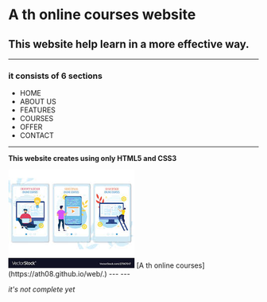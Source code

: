 # A th online courses website

## This website help learn in a more effective way.

___
### it consists of 6 sections

* HOME
* ABOUT US
* FEATURES 
* COURSES
* OFFER 
* CONTACT   
 -----

 **This website creates using only HTML5 and CSS3**
 
<img src="./images/1.jpeg" wi>
[A th online courses](https://ath08.github.io/web/.)
 ---
 ---

 *it's not complete yet*


